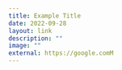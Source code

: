 ```yaml
---
title: Example Title
date: 2022-09-28
layout: link
description: ""
image: ""
external: https://google.comM
---
```












